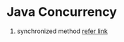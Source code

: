 # Java Concurrency

1. synchronized method [refer link](https://github.com/colenhuttran/java-concurrent/tree/master/synchronized-method/src/com)


